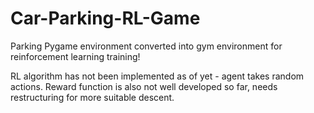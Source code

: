 # Car-Parking-RL-Game
Parking Pygame environment converted into gym environment for reinforcement learning training!

RL algorithm has not been implemented as of yet - agent takes random actions. Reward function is also not well developed so far, needs restructuring for more suitable descent.
